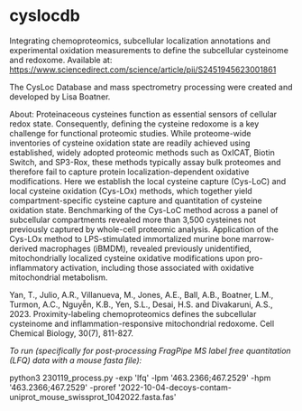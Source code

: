 # cyslocdb
Integrating chemoproteomics, subcellular localization annotations and experimental oxidation measurements to define the subcellular cysteinome and redoxome.
Available at: https://www.sciencedirect.com/science/article/pii/S2451945623001861

The CysLoc Database and mass spectrometry processing were created and developed by Lisa Boatner.

About: Proteinaceous cysteines function as essential sensors of cellular redox state. Consequently, defining the
cysteine redoxome is a key challenge for functional proteomic studies. While proteome-wide inventories
of cysteine oxidation state are readily achieved using established, widely adopted proteomic methods
such as OxICAT, Biotin Switch, and SP3-Rox, these methods typically assay bulk proteomes and therefore
fail to capture protein localization-dependent oxidative modifications. Here we establish the local cysteine
capture (Cys-LoC) and local cysteine oxidation (Cys-LOx) methods, which together yield compartment-specific cysteine capture and quantitation of cysteine oxidation state. Benchmarking of the Cys-LoC method
across a panel of subcellular compartments revealed more than 3,500 cysteines not previously captured
by whole-cell proteomic analysis. Application of the Cys-LOx method to LPS-stimulated immortalized murine
bone marrow-derived macrophages (iBMDM), revealed previously unidentified, mitochondrially localized
cysteine oxidative modifications upon pro-inflammatory activation, including those associated with oxidative
mitochondrial metabolism.

Yan, T., Julio, A.R., Villanueva, M., Jones, A.E., Ball, A.B., Boatner, L.M., Turmon, A.C., Nguyễn, K.B., Yen, S.L., Desai, H.S. and Divakaruni, A.S., 2023. Proximity-labeling chemoproteomics defines the subcellular cysteinome and inflammation-responsive mitochondrial redoxome. Cell Chemical Biology, 30(7), 811-827.

*To run (specifically for post-processing FragPipe MS label free quantitation (LFQ) data with a mouse fasta file):*

python3 230119_process.py -exp 'lfq' -lpm '463.2366;467.2529' -hpm '463.2366;467.2529' -proref '2022-10-04-decoys-contam-uniprot_mouse_swissprot_1042022.fasta.fas'

